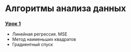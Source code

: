 # Алгоритмы анализа данных
### [Урок 1](https://github.com/xrustle/GB_ML_Theory/tree/master/Lesson_1)
* Линейная регрессия. MSE
* Метод наименьших квадратов
* Градиентный спуск


